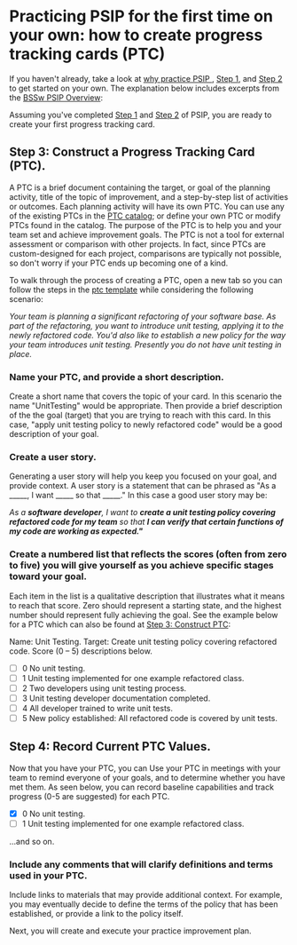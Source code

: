 # Practicing PSIP for the first time on your own: how to create progress tracking cards (PTC)

If you haven't already, take a look at [why practice PSIP ](why_practice_PSIP.md), [Step 1](how_to.md), and [Step 2](how_to_set_goals.md) to get started on your own. The explanation below includes excerpts from the [BSSw PSIP Overview](https://github.com/betterscientificsoftware/PSIP-Tools/blob/master/PSIP-Overview.md):

Assuming you've completed [Step 1](how_to.md) and [Step 2](how_to_set_goals.md) of PSIP, you are ready to create your first progress tracking card.

## Step 3: Construct a Progress Tracking Card (PTC).

A PTC is a brief document containing the target, or goal of the planning activity, title of the topic of improvement, and a step-by-step list of activities or outcomes. Each planning activity will have its own PTC. You can use any of the existing PTCs in the [PTC catalog](https://github.com/bssw-psip/ptc-catalog); or define your own PTC or modify PTCs found in the catalog. The purpose of the PTC is to help you and your team set and achieve improvement goals. The PTC is not a tool for external assessment or comparison with other projects. In fact, since PTCs are custom-designed for each project, comparisons are typically not possible, so don't worry if your PTC ends up becoming one of a kind. 

To walk through the process of creating a PTC, open a new tab so you can follow the steps in the [ptc template](https://github.com/bssw-psip/ptc-catalog/blob/master/.github/ISSUE_TEMPLATE/card-submission.md) while considering the following scenario:

*Your team is planning a significant refactoring of your software base. As part of the refactoring, you want to introduce unit testing, applying it to the newly refactored code. You'd also like to establish a new policy for the way your team introduces unit testing. Presently you do not have unit testing in place.* 

### Name your PTC, and provide a short description.

Create a short name that covers the topic of your card. In this scenario the name "UnitTesting" would be appropriate. Then provide a brief description of the the goal (target) that you are trying to reach with this card. In this case, "apply unit testing policy to newly refactored code" would be a good description of your goal.

### Create a user story.

Generating a user story will help you keep you focused on your goal, and provide context. A user story is a statement that can be phrased as "As a _____, I want _____ so that _____." In this case a good user story may be:

*As a **software developer**, I want to **create a unit testing policy covering refactored code for my team** so that **I can verify that certain functions of my code are working as expected."***

### Create a numbered list that reflects the scores (often from zero to five) you will give yourself as you achieve specific stages toward your goal. 

Each item in the list is a qualitative description that illustrates what it means to reach that score. Zero should represent a starting state, and the highest number should represent fully achieving the goal. See the example below for a PTC which can also be found at [Step 3: Construct PTC](https://github.com/betterscientificsoftware/PSIP-Tools/blob/master/PSIP-Overview.md):

Name: Unit Testing. Target: Create unit testing policy covering refactored code. Score (0 – 5) descriptions below.	
- [ ] 0 	No unit testing.
- [ ] 1 	Unit testing implemented for one example refactored class.
- [ ] 2 	Two developers using unit testing process.
- [ ] 3 	Unit testing developer documentation completed.
- [ ] 4 	All developer trained to write unit tests.
- [ ] 5 	New policy established: All refactored code is covered by unit tests.

## Step 4: Record Current PTC Values.

Now that you have your PTC, you can Use your PTC in meetings with your team to remind everyone of your goals, and to determine whether you have met them. As seen below, you can record baseline capabilities and track progress (0-5 are suggested) for each PTC.

- [x] 0 	No unit testing.
- [ ] 1 	Unit testing implemented for one example refactored class.

...and so on.

### Include any comments that will clarify definitions and terms used in your PTC. 
Include links to materials that may provide additional context. For example, you may eventually decide to define the terms of the policy that has been established, or provide a link to the policy itself.

Next, you will create and execute your practice improvement plan.






